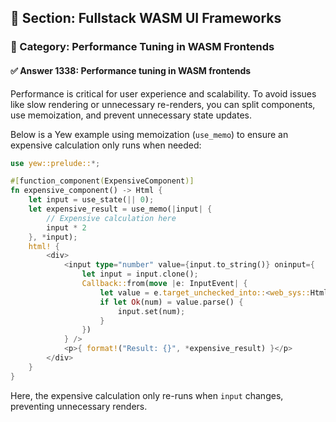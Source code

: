 ## 📘 Section: Fullstack WASM UI Frameworks  
### 🔹 Category: Performance Tuning in WASM Frontends  
#### ✅ Answer 1338: Performance tuning in WASM frontends

Performance is critical for user experience and scalability. To avoid issues like slow rendering or unnecessary re-renders, you can split components, use memoization, and prevent unnecessary state updates.

Below is a Yew example using memoization (`use_memo`) to ensure an expensive calculation only runs when needed:

```rust
use yew::prelude::*;

#[function_component(ExpensiveComponent)]
fn expensive_component() -> Html {
    let input = use_state(|| 0);
    let expensive_result = use_memo(|input| {
        // Expensive calculation here
        input * 2
    }, *input);
    html! {
        <div>
            <input type="number" value={input.to_string()} oninput={
                let input = input.clone();
                Callback::from(move |e: InputEvent| {
                    let value = e.target_unchecked_into::<web_sys::HtmlInputElement>().value();
                    if let Ok(num) = value.parse() {
                        input.set(num);
                    }
                })
            } />
            <p>{ format!("Result: {}", *expensive_result) }</p>
        </div>
    }
}
```

Here, the expensive calculation only re-runs when `input` changes, preventing unnecessary renders.
